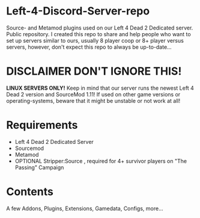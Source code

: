 # Left-4-Discord-Server-repo
Source- and Metamod plugins used on our Left 4 Dead 2 Dedicated server. Public repository.
I created this repo to share and help people who want to set up servers similar to ours, usually 8 player coop or 8+ player versus servers, however, don't expect this repo to always be up-to-date...

# **DISCLAIMER DON'T IGNORE THIS!** 
**LINUX SERVERS ONLY!**
Keep in mind that our server runs the newest Left 4 Dead 2 version and SourceMod 1.11!
If used on other game versions or operating-systems, beware that it might be unstable or not work at all!

# **Requirements**
- Left 4 Dead 2 Dedicated Server
- Sourcemod
- Metamod 
- OPTIONAL Stripper:Source , required for 4+ survivor players on "The Passing" Campaign

# **Contents**
A few Addons, Plugins, Extensions, Gamedata, Configs, more...
